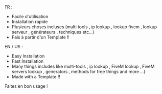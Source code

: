 FR : 

- Facile d'utilisation
- Installation rapide
- Plusieurs choses incluses (multi tools , ip lookup , lookup fivem , lookup serveur , générateurs , techniques etc...)
- Fais à partir d'un Template !!

EN / US : 

- Easy Installation
- Fast Installation 
- Many things includes like multi-tools , ip lookup , FiveM lookup , FiveM servers lookup , generators , methods for free things and more ...)
- Made with a Template !!

Faites en bon usage !
